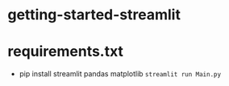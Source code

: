 # getting-started-streamlit

# requirements.txt
- pip install streamlit pandas matplotlib
`streamlit run Main.py`